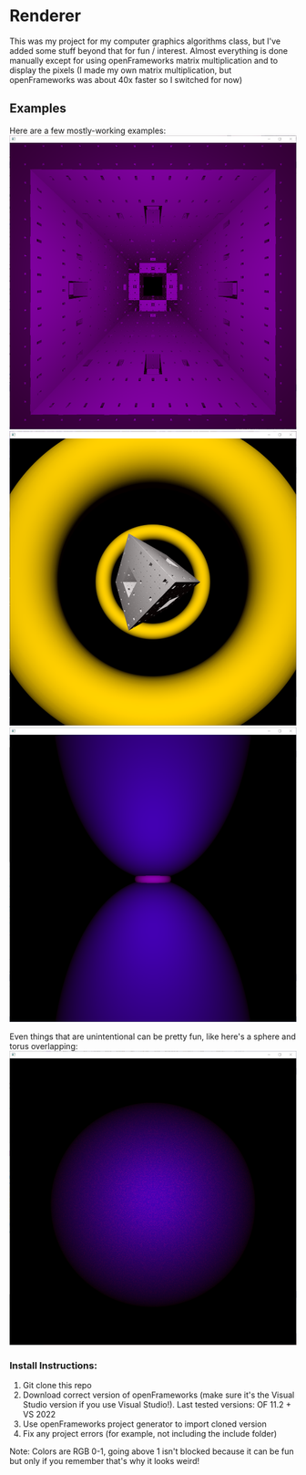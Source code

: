 # Renderer
This was my project for my computer graphics algorithms class, but I've added some stuff beyond that for fun / interest. Almost everything is done manually except for using openFrameworks matrix multiplication and to display the pixels (I made my own matrix multiplication, but openFrameworks was about 40x faster so I switched for now)

## Examples
Here are a few mostly-working examples:
![image](examples/img/rm-menger.png)
![image](examples/img/rm-menger-toruses.png)
![image](examples/img/rm-double-sphere-torus.png)

Even things that are unintentional can be pretty fun, like here's a sphere and torus overlapping:
![image](examples/img/rm-sphere-torus-overlap.png)

### Install Instructions:
1. Git clone this repo
2. Download correct version of openFrameworks (make sure it's the Visual Studio version if you use Visual Studio!). Last tested versions: OF 11.2 + VS 2022
3. Use openFrameworks project generator to import cloned version
4. Fix any project errors (for example, not including the include folder)

Note: Colors are RGB 0-1, going above 1 isn't blocked because it can be fun but only if you remember that's why it looks weird!